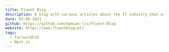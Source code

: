 ```yaml
---
title: Fluent Blog
description: A blog with various articles about the IT industry that uses server side rendering in Next.js technology.
date: 03-06-2021
github: https://github.com/damian-lis/Fluent-Blog
website: https://www.fluentblog.pl/
tags:
  - TailwindCSS
  - Next.js
---
```

